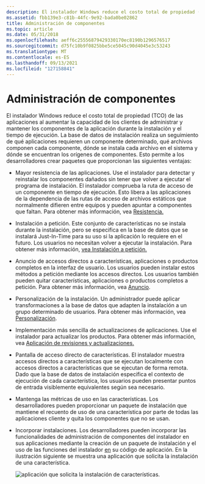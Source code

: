 ```yaml
---
description: El instalador Windows reduce el costo total de propiedad (TCO) de las aplicaciones al aumentar la capacidad de los clientes de administrar y mantener los componentes de la aplicación durante la instalación y el tiempo de ejecución.
ms.assetid: fbb139e3-c81b-44fc-9e92-bada0be02862
title: Administración de componentes
ms.topic: article
ms.date: 05/31/2018
ms.openlocfilehash: aeff6c25556879429330170ec8190b1296576517
ms.sourcegitcommit: d75fc10b9f0825bbe5ce5045c90d4045e3c53243
ms.translationtype: MT
ms.contentlocale: es-ES
ms.lasthandoff: 09/13/2021
ms.locfileid: "127158841"
---
```

# <a name="component-management"></a>Administración de componentes

El instalador Windows reduce el costo total de propiedad (TCO) de las aplicaciones al aumentar la capacidad de los clientes de administrar y mantener los componentes de la aplicación durante la instalación y el tiempo de ejecución. La base de datos de instalación realiza un seguimiento de qué aplicaciones requieren un componente determinado, qué archivos componen cada componente, dónde se instala cada archivo en el sistema y dónde se encuentran los orígenes de componentes. Esto permite a los desarrolladores crear paquetes que proporcionan las siguientes ventajas:

-   Mayor resistencia de las aplicaciones. Use el instalador para detectar y reinstalar los componentes dañados sin tener que volver a ejecutar el programa de instalación. El instalador comprueba la ruta de acceso de un componente en tiempo de ejecución. Esto libera a las aplicaciones de la dependencia de las rutas de acceso de archivos estáticos que normalmente difieren entre equipos y pueden apuntar a componentes que faltan. Para obtener más información, vea [Resistencia.](resiliency.md)
-   Instalación a petición. Este conjunto de características no se instala durante la instalación, pero se especifica en la base de datos que se instalará Just-In-Time para su uso si la aplicación lo requiere en el futuro. Los usuarios no necesitan volver a ejecutar la instalación. Para obtener más información, [vea Instalación a petición.](installation-on-demand.md)
-   Anuncio de accesos directos a características, aplicaciones o productos completos en la interfaz de usuario. Los usuarios pueden instalar estos métodos a petición mediante los accesos directos. Los usuarios también pueden quitar características, aplicaciones o productos completos a petición. Para obtener más información, vea [Anuncio](advertisement.md).
-   Personalización de la instalación. Un administrador puede aplicar transformaciones a la base de datos que adapten la instalación a un grupo determinado de usuarios. Para obtener más información, vea [Personalización](customization.md).
-   Implementación más sencilla de actualizaciones de aplicaciones. Use el instalador para actualizar los productos. Para obtener más información, vea [Aplicación de revisiones y actualizaciones.](patching-and-upgrades.md)
-   Pantalla de acceso directo de características. El instalador muestra accesos directos a características que se ejecutan localmente con accesos directos a características que se ejecutan de forma remota. Dado que la base de datos de instalación especifica el contexto de ejecución de cada característica, los usuarios pueden presentar puntos de entrada visiblemente equivalentes según sea necesario.
-   Mantenga las métricas de uso en las características. Los desarrolladores pueden proporcionar un paquete de instalación que mantiene el recuento de uso de una característica por parte de todas las aplicaciones cliente y quita los componentes que no se usan.
-   Incorporar instalaciones. Los desarrolladores pueden incorporar las funcionalidades de administración de componentes del instalador en sus aplicaciones mediante la creación de un paquete de instalación y el uso de las funciones del instalador [en](installer-functions.md) su código de aplicación. En la ilustración siguiente se muestra una aplicación que solicita la instalación de una característica.

    ![aplicación que solicita la instalación de características. ](images/over1.png)

 

 



